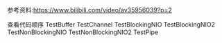 参考资料:https://www.bilibili.com/video/av35956039?p=2

查看代码顺序
TestBuffer
TestChannel
TestBlockingNIO
TestBlockingNIO2
TestNonBlockingNIO
TestNonBlockingNIO2
TestPipe